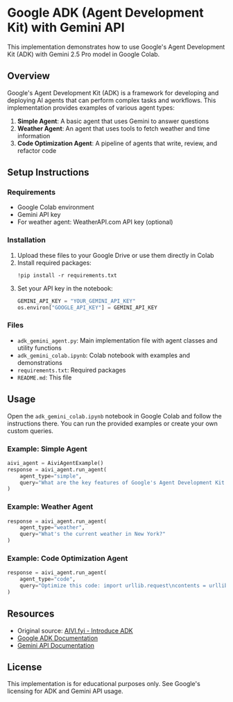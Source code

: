 # Google ADK (Agent Development Kit) with Gemini API

This implementation demonstrates how to use Google's Agent Development Kit (ADK) with Gemini 2.5 Pro model in Google Colab.

## Overview

Google's Agent Development Kit (ADK) is a framework for developing and deploying AI agents that can perform complex tasks and workflows. This implementation provides examples of various agent types:

1. **Simple Agent**: A basic agent that uses Gemini to answer questions
2. **Weather Agent**: An agent that uses tools to fetch weather and time information
3. **Code Optimization Agent**: A pipeline of agents that write, review, and refactor code

## Setup Instructions

### Requirements

- Google Colab environment
- Gemini API key
- For weather agent: WeatherAPI.com API key (optional)

### Installation

1. Upload these files to your Google Drive or use them directly in Colab
2. Install required packages:
   ```
   !pip install -r requirements.txt
   ```
3. Set your API key in the notebook:
   ```python
   GEMINI_API_KEY = "YOUR_GEMINI_API_KEY"
   os.environ["GOOGLE_API_KEY"] = GEMINI_API_KEY
   ```

### Files

- `adk_gemini_agent.py`: Main implementation file with agent classes and utility functions
- `adk_gemini_colab.ipynb`: Colab notebook with examples and demonstrations
- `requirements.txt`: Required packages
- `README.md`: This file

## Usage

Open the `adk_gemini_colab.ipynb` notebook in Google Colab and follow the instructions there. You can run the provided examples or create your own custom queries.

### Example: Simple Agent

```python
aivi_agent = AiviAgentExample()
response = aivi_agent.run_agent(
    agent_type="simple", 
    query="What are the key features of Google's Agent Development Kit (ADK)?"
)
```

### Example: Weather Agent

```python
response = aivi_agent.run_agent(
    agent_type="weather", 
    query="What's the current weather in New York?"
)
```

### Example: Code Optimization Agent

```python
response = aivi_agent.run_agent(
    agent_type="code", 
    query="Optimize this code: import urllib.request\ncontents = urllib.request.urlopen('https://www.aivi.fyi/').read()"
)
```

## Resources

- Original source: [AIVI.fyi - Introduce ADK](https://www.aivi.fyi/aiagents/introduce-ADK)
- [Google ADK Documentation](https://github.com/google/adk)
- [Gemini API Documentation](https://ai.google.dev/docs/gemini_api_overview)

## License

This implementation is for educational purposes only. See Google's licensing for ADK and Gemini API usage. 